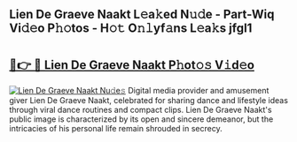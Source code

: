 ## Lien De Graeve Naakt L𝚎a𝚔ed N𝚞𝚍e - Part-Wiq Vi𝚍𝚎o P𝚑𝚘tos - H𝚘𝚝 O𝚗𝚕yf𝚊ns L𝚎a𝚔s jfgI1

# <h2><a href="http://kff1bva.oniu.top/?m=Lien+De+Graeve+Naakt">🔗👉 🔴 Lien De Graeve Naakt P𝚑ot𝚘𝚜 V𝚒d𝚎o</a></h2>

[![Lien De Graeve Naakt Nu𝚍e𝚜](https://i.imgur.com/0qMVB7G.gif)](http://kff1bva.oniu.top/?m=Lien+De+Graeve+Naakt)
Digital media provider and amusement giver Lien De Graeve Naakt, celebrated for sharing dance and lifestyle ideas through viral dance routines and compact clips. Lien De Graeve Naakt's public image is characterized by its open and sincere demeanor, but the intricacies of his personal life remain shrouded in secrecy.  
